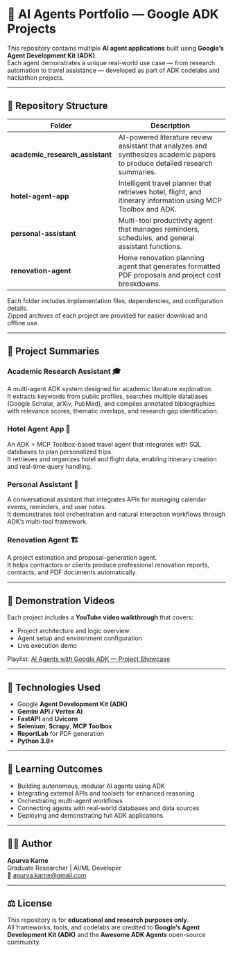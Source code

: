 # 🧠 AI Agents Portfolio — Google ADK Projects  

This repository contains multiple **AI agent applications** built using **Google’s Agent Development Kit (ADK)**.  
Each agent demonstrates a unique real-world use case — from research automation to travel assistance — developed as part of ADK codelabs and hackathon projects.  

---

## 📁 Repository Structure  

| Folder | Description |
|--------|--------------|
| **academic_research_assistant** | AI-powered literature review assistant that analyzes and synthesizes academic papers to produce detailed research summaries. |
| **hotel-agent-app** | Intelligent travel planner that retrieves hotel, flight, and itinerary information using MCP Toolbox and ADK. |
| **personal-assistant** | Multi-tool productivity agent that manages reminders, schedules, and general assistant functions. |
| **renovation-agent** | Home renovation planning agent that generates formatted PDF proposals and project cost breakdowns. |

Each folder includes implementation files, dependencies, and configuration details.  
Zipped archives of each project are provided for easier download and offline use.  

---

## 🚀 Project Summaries  

### Academic Research Assistant 🎓  
A multi-agent ADK system designed for academic literature exploration.  
It extracts keywords from public profiles, searches multiple databases (Google Scholar, arXiv, PubMed), and compiles annotated bibliographies with relevance scores, thematic overlaps, and research gap identification.  

### Hotel Agent App 🏨  
An ADK + MCP Toolbox-based travel agent that integrates with SQL databases to plan personalized trips.  
It retrieves and organizes hotel and flight data, enabling itinerary creation and real-time query handling.  

### Personal Assistant 💬  
A conversational assistant that integrates APIs for managing calendar events, reminders, and user notes.  
It demonstrates tool orchestration and natural interaction workflows through ADK’s multi-tool framework.  

### Renovation Agent 🏗️  
A project estimation and proposal-generation agent.  
It helps contractors or clients produce professional renovation reports, contracts, and PDF documents automatically.  

---

## 🎥 Demonstration Videos  

Each project includes a **YouTube video walkthrough** that covers:  
- Project architecture and logic overview  
- Agent setup and environment configuration  
- Live execution demo  

Playlist: [AI Agents with Google ADK — Project Showcase](https://www.youtube.com/playlist?list=PLGHkLcp2I_S_VeWS1I7Blf_cSeaIExmW9)


---

## 🧩 Technologies Used  

- Google **Agent Development Kit (ADK)**  
- **Gemini API / Vertex AI**  
- **FastAPI** and **Uvicorn**  
- **Selenium**, **Scrapy**, **MCP Toolbox**  
- **ReportLab** for PDF generation  
- **Python 3.9+**  

---

## 🧠 Learning Outcomes  

- Building autonomous, modular AI agents using ADK  
- Integrating external APIs and toolsets for enhanced reasoning  
- Orchestrating multi-agent workflows  
- Connecting agents with real-world databases and data sources  
- Deploying and demonstrating full ADK applications  

---

## 👨‍💻 Author  

**Apurva Karne**  
Graduate Researcher | AI/ML Developer  
📧 apurva.karne@gmail.com  

---

## ⚖️ License  

This repository is for **educational and research purposes only**.  
All frameworks, tools, and codelabs are credited to **Google’s Agent Development Kit (ADK)** and the **Awesome ADK Agents** open-source community.  
